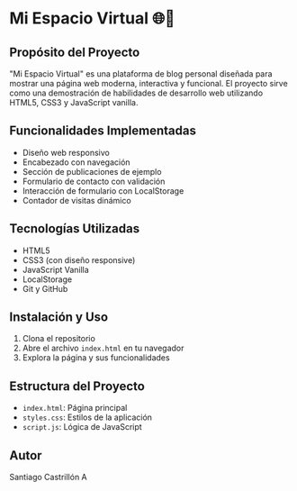 # Mi Espacio Virtual 🌐📝

## Propósito del Proyecto
"Mi Espacio Virtual" es una plataforma de blog personal diseñada para mostrar una página web moderna, interactiva y funcional. El proyecto sirve como una demostración de habilidades de desarrollo web utilizando HTML5, CSS3 y JavaScript vanilla.

## Funcionalidades Implementadas
- Diseño web responsivo
- Encabezado con navegación
- Sección de publicaciones de ejemplo
- Formulario de contacto con validación
- Interacción de formulario con LocalStorage
- Contador de visitas dinámico

## Tecnologías Utilizadas
- HTML5
- CSS3 (con diseño responsive)
- JavaScript Vanilla
- LocalStorage
- Git y GitHub

## Instalación y Uso
1. Clona el repositorio
2. Abre el archivo `index.html` en tu navegador
3. Explora la página y sus funcionalidades

## Estructura del Proyecto
- `index.html`: Página principal
- `styles.css`: Estilos de la aplicación
- `script.js`: Lógica de JavaScript

## Autor
Santiago Castrillón A
